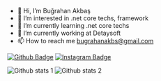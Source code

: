 - 👋 Hi, I’m Buğrahan Akbaş
- 👀 I’m interested in .net core techs, framework
- 🌱 I’m currently learning .net core techs
- 🔭 I’m currently working at Detaysoft
- 📫 How to reach me bugrahanakbs@gmail.com

[![Github Badge](https://img.shields.io/badge/-Github-000?style=quare&labelColor=000&logo=Github&logoColor=white&link=link)](https://github.com/bugrakbas) 
[![Instagram Badge](https://img.shields.io/badge/-Instagram-C13584?style=flat-quare&labelColor=C13584&logo=instagram&logoColor=white&link=link)](https://www.instagram.com/bugraakbass/) 

![Github stats 1](https://github-readme-stats.vercel.app/api?username=bugrakbas&show_icons=true&theme=gradient) 
![Github stats 2](https://github-readme-stats.vercel.app/api?username=bugrakbas&show_icons=true&theme=radical)



<!---
bugrakbas/bugrakbas is a ✨ special ✨ repository because its `README.md` (this file) appears on your GitHub profile.
You can click the Preview link to take a look at your changes.
--->
